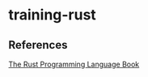 # training-rust

## References

[The Rust Programming Language Book](https://doc.rust-lang.org/stable/book/second-edition/)

